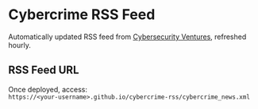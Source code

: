 # Cybercrime RSS Feed

Automatically updated RSS feed from [Cybersecurity Ventures](https://cybersecurityventures.com/cybercrime-news/), refreshed hourly.

## RSS Feed URL

Once deployed, access:  
`https://<your-username>.github.io/cybercrime-rss/cybercrime_news.xml`
